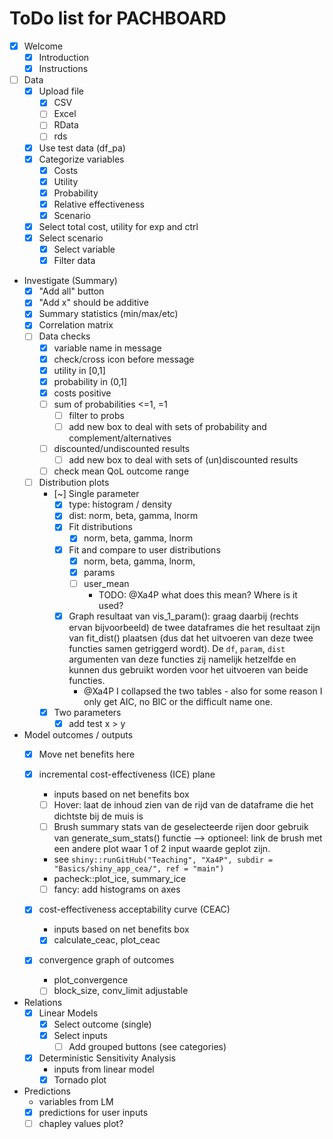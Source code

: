 # ToDo list for PACHBOARD

- [x] Welcome
    - [x] Introduction
    - [x] Instructions
- [ ] Data
    - [x] Upload file
        - [x] CSV
        - [ ] Excel
        - [ ] RData
        - [ ] rds
    - [x] Use test data (df_pa)
    - [x] Categorize variables
        - [x] Costs
        - [x] Utility
        - [x] Probability
        - [x] Relative effectiveness
        - [x] Scenario
    - [x] Select total cost, utility for exp and ctrl
    - [x] Select scenario
        - [x] Select variable
        - [x] Filter data
- Investigate (Summary)
    - [x] "Add all" button
    - [x] "Add x" should be additive
    - [x] Summary statistics (min/max/etc)
    - [x] Correlation matrix
    - [ ] Data checks
        - [x] variable name in message
        - [x] check/cross icon before message
        - [x] utility in [0,1]
        - [x] probability in (0,1]
        - [x] costs positive
        - [ ] sum of probabilities <=1, =1
            - [ ] filter to probs
            - [ ] add new box to deal with sets of probability and complement/alternatives
        - [ ] discounted/undiscounted results
            <!-- - [ ] filter to outcomes -->
            - [ ] add new box to deal with sets of (un)discounted results
        - [ ] check mean QoL outcome range  
    - [ ] Distribution plots
        - [~] Single parameter
            - [x] type: histogram / density
            - [x] dist: norm, beta, gamma, lnorm
            - [x] Fit distributions
                - [x] norm, beta, gamma, lnorm
            - [x] Fit and compare to user distributions
                - [x] norm, beta, gamma, lnorm,
                - [x] params
                - [ ] user_mean
                    - TODO: @Xa4P what does this mean? Where is it used?
            - [x] Graph resultaat van vis_1_param(): graag daarbij (rechts ervan bijvoorbeeld) de twee dataframes die het resultaat zijn van fit_dist() plaatsen (dus dat het   uitvoeren van deze twee functies samen getriggerd wordt). De `df`, `param`, `dist` argumenten van deze functies zij namelijk hetzelfde en kunnen dus gebruikt worden voor het uitvoeren van beide functies.
                - @Xa4P I collapsed the two tables - also for some reason I only get AIC, no BIC or the difficult name one.
        - [x] Two parameters
            - [x] add test x > y

- Model outcomes / outputs
    - [x] Move net benefits here
    
    - [x] incremental cost-effectiveness (ICE) plane
        - inputs based on net benefits box
        - [ ] Hover: laat de inhoud zien van de rijd van de dataframe die het dichtste bij de muis is
        - [ ] Brush summary stats van de geselecteerde rijen door gebruik van generate_sum_stats() functie --> optioneel: link de brush met een andere plot waar 1 of 2 input waarde geplot zijn.
        - see `shiny::runGitHub("Teaching", "Xa4P", subdir = "Basics/shiny_app_cea/", ref = "main")`
        - pacheck::plot_ice, summary_ice
        - [ ] fancy: add histograms on axes
    - [x] cost-effectiveness acceptability curve (CEAC)
        - inputs based on net benefits box
        - [x] calculate_ceac, plot_ceac
    - [x] convergence graph of outcomes
        - plot_convergence
        - [ ] block_size, conv_limit adjustable
- Relations
    - [x] Linear Models
        - [x] Select outcome (single)
        - [x] Select inputs
            - [ ] Add grouped buttons (see categories)
    - [x] Deterministic Sensitivity Analysis
        - inputs from linear model
        - [x] Tornado plot
- Predictions
    - variables from LM
    - [x] predictions for user inputs
    - [ ] chapley values plot?
